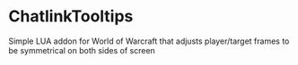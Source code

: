 # ChatlinkTooltips

Simple LUA addon for World of Warcraft that adjusts player/target frames to be symmetrical on both sides of screen 
